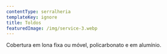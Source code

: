 ```yaml
---
contentType: serralheria
templateKey: ignore
title: Toldos
featuredImage: /img/service-3.webp
---
```

Cobertura em lona fixa ou móvel, policarbonato
e em alumínio.